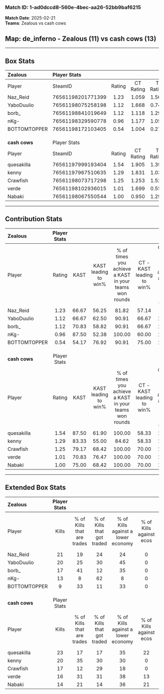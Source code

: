 ### Match ID: 1-ad0dccd8-560e-4bec-aa26-52bb9baf6215  
**Match Date**: 2025-02-21  
**Teams**: Zealous vs cash cows  

## **Map**: de_inferno - Zealous (11) vs cash cows (13)  
---  

## Box Stats  

| **Zealous**   | Player Stats      |        |           |          |       |       |       |         |        |      |     |
| :- | :- | :-: | :-: | :-: | :-: | :-: | :-: | :-: | :-: | :-: | :-: |
| Player        | SteamID           | Rating | CT Rating | T Rating | KAST  |  ADR  | Kills | Assists | Deaths | K/D  | HS% |
| Naz_Reid      | 76561198201771399 |  1.23  |   1.059   |  1.509   | 66.67 | 87.0  |  21   |    6    |   17   | 1.24 | 47  |
| YaboDuulio    | 76561198075258198 |  1.12  |   1.668   |  0.742   | 66.67 | 86.1  |  20   |    4    |   20   | 1.00 | 70  |
| borb_         | 76561198841019649 |  1.12  |   1.118   |  1.295   | 70.83 | 84.8  |  17   |    8    |   17   | 1.00 | 41  |
| nKg-          | 76561198329590778 |  0.96  |   1.177   |  1.052   | 87.50 | 58.7  |  13   |    6    |   19   | 0.68 | 69  |
| BOTTOMTOPPER  | 76561198172103405 |  0.54  |   1.004   |  0.274   | 54.17 | 47.0  |   9   |    3    |   18   | 0.50 | 100 |
|               |                   |        |           |          |       |       |       |         |        |      |     |
|               |                   |        |           |          |       |       |       |         |        |      |     |
|               |                   |        |           |          |       |       |       |         |        |      |     |
| **cash cows** | Player Stats      |        |           |          |       |       |       |         |        |      |     |
| Player        | SteamID           | Rating | CT Rating | T Rating | KAST  |  ADR  | Kills | Assists | Deaths | K/D  | HS% |
| quesakilla    | 76561197999193404 |  1.54  |   1.905   |  1.398   | 87.50 | 111.3 |  23   |    7    |   17   | 1.35 | 47  |
| kenny         | 76561197967510635 |  1.29  |   1.831   |  1.030   | 83.33 | 77.1  |  20   |    7    |   17   | 1.18 | 45  |
| Crawfish      | 76561198073717298 |  1.25  |   1.253   |  1.529   | 79.17 | 88.0  |  17   |    6    |   14   | 1.21 | 41  |
| verde         | 76561198102936015 |  1.01  |   1.699   |  0.555   | 70.83 | 66.3  |  16   |    4    |   17   | 0.94 | 31  |
| Nabaki        | 76561198067550544 |  1.00  |   0.950   |  1.290   | 75.00 | 65.3  |  14   |    8    |   16   | 0.88 | 50  |
---  

## Contribution Stats  

| **Zealous**   | Player Stats |       |                      |                                                        |                           |                                                             |                          |                                                            |
| :- | :-: | :-: | :-: | :-: | :-: | :-: | :-: | :-: |
| Player        |    Rating    | KAST  | KAST leading to win% | % of times you achieve a KAST in your teams won rounds | CT - KAST leading to win% | CT - % of times you achieve a KAST in your teams won rounds | T - KAST leading to win% | T - % of times you achieve a KAST in your teams won rounds |
| Naz_Reid      |     1.23     | 66.67 |        56.25         |                         81.82                          |           57.14           |                            66.67                            |          55.56           |                           100.00                           |
| YaboDuulio    |     1.12     | 66.67 |        62.50         |                         90.91                          |           66.67           |                           100.00                            |          57.14           |                           80.00                            |
| borb_         |     1.12     | 70.83 |        58.82         |                         90.91                          |           66.67           |                           100.00                            |          50.00           |                           80.00                            |
| nKg-          |     0.96     | 87.50 |        52.38         |                         100.00                         |           60.00           |                           100.00                            |          45.45           |                           100.00                           |
| BOTTOMTOPPER  |     0.54     | 54.17 |        76.92         |                         90.91                          |           75.00           |                           100.00                            |          80.00           |                           80.00                            |
|               |              |       |                      |                                                        |                           |                                                             |                          |                                                            |
|               |              |       |                      |                                                        |                           |                                                             |                          |                                                            |
|               |              |       |                      |                                                        |                           |                                                             |                          |                                                            |
| **cash cows** | Player Stats |       |                      |                                                        |                           |                                                             |                          |                                                            |
| Player        |    Rating    | KAST  | KAST leading to win% | % of times you achieve a KAST in your teams won rounds | CT - KAST leading to win% | CT - % of times you achieve a KAST in your teams won rounds | T - KAST leading to win% | T - % of times you achieve a KAST in your teams won rounds |
| quesakilla    |     1.54     | 87.50 |        61.90         |                         100.00                         |           58.33           |                           100.00                            |          66.67           |                           100.00                           |
| kenny         |     1.29     | 83.33 |        55.00         |                         84.62                          |           58.33           |                           100.00                            |          50.00           |                           66.67                            |
| Crawfish      |     1.25     | 79.17 |        68.42         |                         100.00                         |           70.00           |                           100.00                            |          66.67           |                           100.00                           |
| verde         |     1.01     | 70.83 |        76.47         |                         100.00                         |           70.00           |                           100.00                            |          85.71           |                           100.00                           |
| Nabaki        |     1.00     | 75.00 |        68.42         |                         100.00                         |           70.00           |                           100.00                            |          66.67           |                           100.00                           |
---  

## Extended Box Stats  

| **Zealous**   | Player Stats |                            |                            |                                    |                         |                              |                                 |        |                             |                                     |                          |                               |                            |
| :- | :-: | :-: | :-: | :-: | :-: | :-: | :-: | :-: | :-: | :-: | :-: | :-: | :-: |
| Player        |    Kills     | % of Kills that are trades | % of Kills that got traded | % of Kills against a lower economy | % of Kills against ecos | % of Kills that are flawless | % of Kills that are close duels | Deaths | % of Deaths that get traded | % of Deaths against a lower economy | % of Deaths against ecos | % of Deaths that are flawless | % of Deaths that are close |
| Naz_Reid      |      21      |             19             |             24             |                 24                 |            0            |              62              |                5                |   17   |             12              |                 18                  |            0             |              35               |             6              |
| YaboDuulio    |      20      |             25             |             30             |                 45                 |            0            |              55              |               20                |   20   |             20              |                 25                  |            0             |              60               |             10             |
| borb_         |      17      |             41             |             12             |                 35                 |            0            |              65              |                0                |   17   |             24              |                 18                  |            0             |              59               |             6              |
| nKg-          |      13      |             8              |             62             |                 8                  |            0            |              46              |               23                |   19   |             37              |                 21                  |            0             |              58               |             5              |
| BOTTOMTOPPER  |      9       |             33             |             11             |                 33                 |            0            |              67              |                0                |   18   |             22              |                 22                  |            0             |              67               |             6              |
|               |              |                            |                            |                                    |                         |                              |                                 |        |                             |                                     |                          |                               |                            |
|               |              |                            |                            |                                    |                         |                              |                                 |        |                             |                                     |                          |                               |                            |
|               |              |                            |                            |                                    |                         |                              |                                 |        |                             |                                     |                          |                               |                            |
| **cash cows** | Player Stats |                            |                            |                                    |                         |                              |                                 |        |                             |                                     |                          |                               |                            |
| Player        |    Kills     | % of Kills that are trades | % of Kills that got traded | % of Kills against a lower economy | % of Kills against ecos | % of Kills that are flawless | % of Kills that are close duels | Deaths | % of Deaths that get traded | % of Deaths against a lower economy | % of Deaths against ecos | % of Deaths that are flawless | % of Deaths that are close |
| quesakilla    |      23      |             17             |             17             |                 35                 |           22            |              52              |                9                |   17   |             29              |                 18                  |            0             |              65               |             6              |
| kenny         |      20      |             35             |             30             |                 30                 |            0            |              65              |                5                |   17   |             35              |                 24                  |            0             |              47               |             12             |
| Crawfish      |      17      |             12             |             29             |                 18                 |            0            |              53              |               12                |   14   |             21              |                 14                  |            7             |              57               |             7              |
| verde         |      16      |             31             |             31             |                 38                 |           13            |              56              |                6                |   17   |             29              |                 18                  |            6             |              65               |             12             |
| Nabaki        |      14      |             21             |             14             |                 36                 |           21            |              64              |                0                |   16   |             25              |                 19                  |            0             |              63               |             13             |
